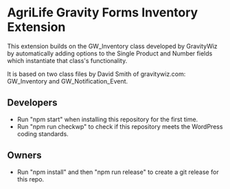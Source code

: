 # AgriLife Gravity Forms Inventory Extension

This extension builds on the GW_Inventory class developed by GravityWiz by automatically adding options to the Single Product and Number fields which instantiate that class's functionality.

It is based on two class files by David Smith of gravitywiz.com: GW_Inventory and GW_Notification_Event.

## Developers
- Run "npm start" when installing this repository for the first time.
- Run "npm run checkwp" to check if this repository meets the WordPress coding standards.

## Owners
- Run "npm install" and then "npm run release" to create a git release for this repo.

